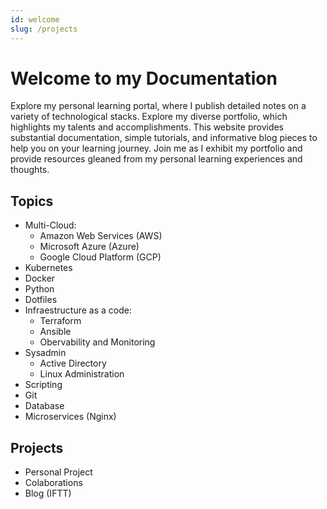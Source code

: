 ```yaml
---
id: welcome
slug: /projects
---
```


# Welcome to my Documentation

Explore my personal learning portal, where I publish detailed notes on a variety of technological stacks. Explore my diverse portfolio, which highlights my talents and accomplishments. This website provides substantial documentation, simple tutorials, and informative blog pieces to help you on your learning journey. Join me as I exhibit my portfolio and provide resources gleaned from my personal learning experiences and thoughts.

## Topics
- Multi-Cloud:
  - Amazon Web Services (AWS)
  - Microsoft Azure (Azure)
  - Google Cloud Platform (GCP)
- Kubernetes
- Docker
- Python
- Dotfiles
- Infraestructure as a code:
  - Terraform
  - Ansible
  - Obervability and Monitoring
- Sysadmin
  - Active Directory
  - Linux Administration
- Scripting
- Git
- Database
- Microservices (Nginx)
 
 ## Projects
 - Personal Project
 - Colaborations
 - Blog (IFTT)